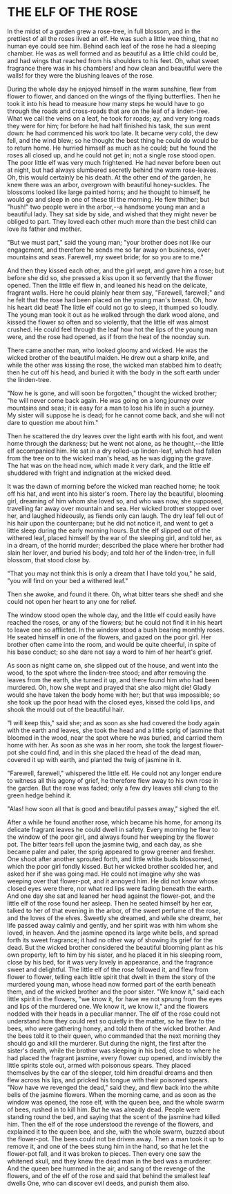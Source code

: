 # THE ELF OF THE ROSE

In the midst of a garden grew a rose-tree, in full blossom, and in
the prettiest of all the roses lived an elf. He was such a little
wee thing, that no human eye could see him. Behind each leaf of the
rose he had a sleeping chamber. He was as well formed and as beautiful
as a little child could be, and had wings that reached from his
shoulders to his feet. Oh, what sweet fragrance there was in his
chambers! and how clean and beautiful were the walls! for they were
the blushing leaves of the rose.

During the whole day he enjoyed himself in the warm sunshine, flew
from flower to flower, and danced on the wings of the flying
butterflies. Then he took it into his head to measure how many steps
he would have to go through the roads and cross-roads that are on
the leaf of a linden-tree. What we call the veins on a leaf, he took
for roads; ay, and very long roads they were for him; for before he
had half finished his task, the sun went down: he had commenced his
work too late. It became very cold, the dew fell, and the wind blew;
so he thought the best thing he could do would be to return home. He
hurried himself as much as he could; but he found the roses all closed
up, and he could not get in; not a single rose stood open. The poor
little elf was very much frightened. He had never before been out at
night, but had always slumbered secretly behind the warm
rose-leaves. Oh, this would certainly be his death. At the other end
of the garden, he knew there was an arbor, overgrown with beautiful
honey-suckles. The blossoms looked like large painted horns; and he
thought to himself, he would go and sleep in one of these till the
morning. He flew thither; but "hush!" two people were in the arbor,--a
handsome young man and a beautiful lady. They sat side by side, and
wished that they might never be obliged to part. They loved each other
much more than the best child can love its father and mother.

"But we must part," said the young man; "your brother does not
like our engagement, and therefore he sends me so far away on
business, over mountains and seas. Farewell, my sweet bride; for so
you are to me."

And then they kissed each other, and the girl wept, and gave him a
rose; but before she did so, she pressed a kiss upon it so fervently
that the flower opened. Then the little elf flew in, and leaned his
head on the delicate, fragrant walls. Here he could plainly hear
them say, "Farewell, farewell;" and he felt that the rose had been
placed on the young man's breast. Oh, how his heart did beat! The
little elf could not go to sleep, it thumped so loudly. The young
man took it out as he walked through the dark wood alone, and kissed
the flower so often and so violently, that the little elf was almost
crushed. He could feel through the leaf how hot the lips of the
young man were, and the rose had opened, as if from the heat of the
noonday sun.

There came another man, who looked gloomy and wicked. He was the
wicked brother of the beautiful maiden. He drew out a sharp knife, and
while the other was kissing the rose, the wicked man stabbed him to
death; then he cut off his head, and buried it with the body in the
soft earth under the linden-tree.

"Now he is gone, and will soon be forgotten," thought the wicked
brother; "he will never come back again. He was going on a long
journey over mountains and seas; it is easy for a man to lose his life
in such a journey. My sister will suppose he is dead; for he cannot
come back, and she will not dare to question me about him."

Then he scattered the dry leaves over the light earth with his
foot, and went home through the darkness; but he went not alone, as he
thought,--the little elf accompanied him. He sat in a dry rolled-up
linden-leaf, which had fallen from the tree on to the wicked man's
head, as he was digging the grave. The hat was on the head now,
which made it very dark, and the little elf shuddered with fright
and indignation at the wicked deed.

It was the dawn of morning before the wicked man reached home;
he took off his hat, and went into his sister's room. There lay the
beautiful, blooming girl, dreaming of him whom she loved so, and who
was now, she supposed, travelling far away over mountain and sea.
Her wicked brother stopped over her, and laughed hideously, as
fiends only can laugh. The dry leaf fell out of his hair upon the
counterpane; but he did not notice it, and went to get a little
sleep during the early morning hours. But the elf slipped out of the
withered leaf, placed himself by the ear of the sleeping girl, and
told her, as in a dream, of the horrid murder; described the place
where her brother had slain her lover, and buried his body; and told
her of the linden-tree, in full blossom, that stood close by.

"That you may not think this is only a dream that I have told
you," he said, "you will find on your bed a withered leaf."

Then she awoke, and found it there. Oh, what bitter tears she
shed! and she could not open her heart to any one for relief.

The window stood open the whole day, and the little elf could
easily have reached the roses, or any of the flowers; but he could not
find it in his heart to leave one so afflicted. In the window stood
a bush bearing monthly roses. He seated himself in one of the flowers,
and gazed on the poor girl. Her brother often came into the room,
and would be quite cheerful, in spite of his base conduct; so she dare
not say a word to him of her heart's grief.

As soon as night came on, she slipped out of the house, and went
into the wood, to the spot where the linden-tree stood; and after
removing the leaves from the earth, she turned it up, and there
found him who had been murdered. Oh, how she wept and prayed that
she also might die! Gladly would she have taken the body home with
her; but that was impossible; so she took up the poor head with the
closed eyes, kissed the cold lips, and shook the mould out of the
beautiful hair.

"I will keep this," said she; and as soon as she had covered the
body again with the earth and leaves, she took the head and a little
sprig of jasmine that bloomed in the wood, near the spot where he
was buried, and carried them home with her. As soon as she was in
her room, she took the largest flower-pot she could find, and in
this she placed the head of the dead man, covered it up with earth,
and planted the twig of jasmine in it.

"Farewell, farewell," whispered the little elf. He could not any
longer endure to witness all this agony of grief, he therefore flew
away to his own rose in the garden. But the rose was faded; only a few
dry leaves still clung to the green hedge behind it.

"Alas! how soon all that is good and beautiful passes away,"
sighed the elf.

After a while he found another rose, which became his home, for
among its delicate fragrant leaves he could dwell in safety. Every
morning he flew to the window of the poor girl, and always found her
weeping by the flower pot. The bitter tears fell upon the jasmine
twig, and each day, as she became paler and paler, the sprig
appeared to grow greener and fresher. One shoot after another sprouted
forth, and little white buds blossomed, which the poor girl fondly
kissed. But her wicked brother scolded her, and asked her if she was
going mad. He could not imagine why she was weeping over that
flower-pot, and it annoyed him. He did not know whose closed eyes were
there, nor what red lips were fading beneath the earth. And one day
she sat and leaned her head against the flower-pot, and the little elf
of the rose found her asleep. Then he seated himself by her ear,
talked to her of that evening in the arbor, of the sweet perfume of
the rose, and the loves of the elves. Sweetly she dreamed, and while
she dreamt, her life passed away calmly and gently, and her spirit was
with him whom she loved, in heaven. And the jasmine opened its large
white bells, and spread forth its sweet fragrance; it had no other way
of showing its grief for the dead. But the wicked brother considered
the beautiful blooming plant as his own property, left to him by his
sister, and he placed it in his sleeping room, close by his bed, for
it was very lovely in appearance, and the fragrance sweet and
delightful. The little elf of the rose followed it, and flew from
flower to flower, telling each little spirit that dwelt in them the
story of the murdered young man, whose head now formed part of the
earth beneath them, and of the wicked brother and the poor sister. "We
know it," said each little spirit in the flowers, "we know it, for
have we not sprung from the eyes and lips of the murdered one. We know
it, we know it," and the flowers nodded with their heads in a peculiar
manner. The elf of the rose could not understand how they could rest
so quietly in the matter, so he flew to the bees, who were gathering
honey, and told them of the wicked brother. And the bees told it to
their queen, who commanded that the next morning they should go and
kill the murderer. But during the night, the first after the
sister's death, while the brother was sleeping in his bed, close to
where he had placed the fragrant jasmine, every flower cup opened, and
invisibly the little spirits stole out, armed with poisonous spears.
They placed themselves by the ear of the sleeper, told him dreadful
dreams and then flew across his lips, and pricked his tongue with
their poisoned spears. "Now have we revenged the dead," said they, and
flew back into the white bells of the jasmine flowers. When the
morning came, and as soon as the window was opened, the rose elf, with
the queen bee, and the whole swarm of bees, rushed in to kill him. But
he was already dead. People were standing round the bed, and saying
that the scent of the jasmine had killed him. Then the elf of the rose
understood the revenge of the flowers, and explained it to the queen
bee, and she, with the whole swarm, buzzed about the flower-pot. The
bees could not be driven away. Then a man took it up to remove it, and
one of the bees stung him in the hand, so that he let the flower-pot
fall, and it was broken to pieces. Then every one saw the whitened
skull, and they knew the dead man in the bed was a murderer. And the
queen bee hummed in the air, and sang of the revenge of the flowers,
and of the elf of the rose and said that behind the smallest leaf
dwells One, who can discover evil deeds, and punish them also.




